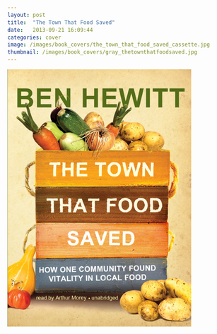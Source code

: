 ```yaml
---
layout: post
title:  "The Town That Food Saved"
date:   2013-09-21 16:09:44
categories: cover
image: /images/book_covers/the_town_that_food_saved_cassette.jpg 
thumbnail: /images/book_covers/gray_thetownthatfoodsaved.jpg
---
```

![The Town That Food Saved][image]

[image]: /images/book_covers/the_town_that_food_saved_cassette.jpg "The Town That Food Saved"
